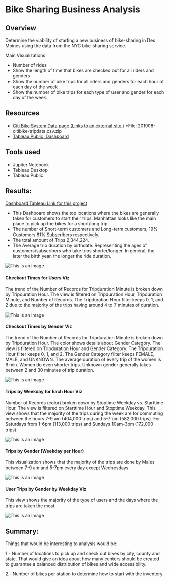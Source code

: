 # Bike Sharing Business Analysis

## Overview 

Determine the viability of starting a new business of bike-sharing in Des Moines using the data from the NYC bike-sharing service. 


Main Visualizations
  * Number of rides
  * Show the length of time that bikes are checked out for all riders and genders
  * Show the number of bike trips for all riders and genders for each hour of each day of the week
  * Show the number of bike trips for each type of user and gender for each day of the week.

## Resources 

- [Citi Bike System Data page (Links to an external site.)](https://www.citibikenyc.com/system-data)
*File: 201908-citibike-tripdata.csv.zip
- [Tableau Public, Dashboard](https://public.tableau.com/app/profile/linda.perez/viz/NYC_citibike_challenge_16526601638260/DataAnalysisStory)

## Tools used

- Jupiter Notebook
- Tableau Desktop 
- Tableau Public

## Results: 

[Dashboard Tableau Link for this project](https://public.tableau.com/app/profile/linda.perez/viz/NYC_citibike_challenge_16526601638260/DataAnalysisStory)

* This Dashboard shows the top locations where the bikes are generally taken for customers to start their trips. Manhattan looks like the main place to pick up the bikes for a short/long trip.
* The number of Short-term customers and Long-term customers, 19% Customers 81% Subscribers respectively.
* The total amount of Trips 2,344,224.
* The Average trip duration by birthdate. Representing the ages of customers/subscribers who take trips shorter/longer. In general, the later the birth year, the longer the ride duration.  


![This is an image](https://github.com/lindaperez/bikesharing/blob/main/NYC%20Citi%20Bike%20Dashboard.png)

#### Checkout Times for Users Viz

The trend of the Number of Records for Tripduration Minute is broken down by Tripduration Hour. The view is filtered on Tripduration Hour, Tripduration Minute, and Number of Records. The Tripduration Hour filter keeps 0, 1, and 2 due to the majority of the trips having around 4 to 7 minutes of duration.

![This is an image](https://github.com/lindaperez/bikesharing/blob/main/checkout_times_for_users.png)

#### Checkout Times by Gender Viz

The trend of the Number of Records for Tripduration Minute is broken down by Tripduration Hour.  The color shows details about Gender Category. The view is filtered on Tripduration Hour and Gender Category. The Tripduration Hour filter keeps 0, 1, and 2. The Gender Category filter keeps FEMALE, MALE, and UNKNOWN. The average duration of every trip of the women is 6 min. Women do even shorter trips. Unknown gender generally takes between 2 and 30 minutes of trip duration.

![This is an image](https://github.com/lindaperez/bikesharing/blob/main/lengthRidersGenders.png)

#### Trips by Weekday for Each Hour Viz

Number of Records (color) broken down by Stoptime Weekday vs. Starttime Hour. The view is filtered on Starttime Hour and Stoptime Weekday. 
This view shows that the majority of the trips during the week are for commuting between the hours 7-9 am (404,000 trips) and 5-7 pm (582,000 trips). For Saturdays from 1-6pm (113,000 trips) and Sundays 10am-3pm (172,000 trips).

![This is an image](https://github.com/lindaperez/bikesharing/blob/main/bikeTripsWeekdayHour.png)

#### Trips by Gender (Weekday per Hour)

This visualization shows that the majority of the trips are done by Males between 7-9 am and 5-7pm every day except Wednesdays. 

![This is an image](https://github.com/lindaperez/bikesharing/blob/main/bikeTripsRidersGendersHour.png)

#### User Trips by Gender by Weekday Viz

This view shows  the majority of the type of users and the days where the trips are taken the most. 

![This is an image](https://github.com/lindaperez/bikesharing/blob/main/bikeTripsUserGender.png)


## Summary: 

Things that would be interesting to analysis would be:

1.- Number of locations to pick up and check out bikes by city, county and state. That would give an idea about how many centers should be created to guarantee a balanced distribution of bikes and wide accessibility. 

2.- Number of bikes per station to determine how to start with the inventory.  


